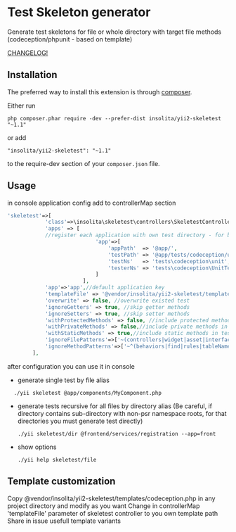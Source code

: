 Test Skeleton generator
=======================
Generate test skeletons for file or whole directory with target file methods (codeception/phpunit - based on template)

[CHANGELOG!](CHANGELOG.md)


Installation
------------

The preferred way to install this extension is through [composer](http://getcomposer.org/download/).

Either run

```
php composer.phar require -dev --prefer-dist insolita/yii2-skeletest "~1.1"
```

or add

```
"insolita/yii2-skeletest": "~1.1"
```

to the require-dev section of your `composer.json` file.


Usage
-----

in console application config add to controllerMap section

```php
'skeletest'=>[
            'class'=>\insolita\skeletest\controllers\SkeletestController::class,
            'apps' => [
            //register each application with own test directory - for basic template like this
                            'app'=>[
                                'appPath'  => '@app/',
                                'testPath' => '@app/tests/codeception/unit',
                                'testNs'   => 'tests\codeception\unit',
                                'testerNs' => 'tests\codeception\UnitTester', //optional
                            ]
                        ],
            'app'=>'app',//default application key
            'templateFile' => '@vendor/insolita/yii2-skeletest/templates/codeception.php', //or own template
            'overwrite' => false, //overwrite existed test
            'ignoreGetters' => true, //skip getter methods
            'ignoreSetters' => true, //skip setter methods
            'withProtectedMethods' => false, //include protected methods in test skeleton
            'withPrivateMethods' => false,//include private methods in test skeleton
            'withStaticMethods' => true,//include static methods in test skeleton
            'ignoreFilePatterns'=>['~(controllers|widget|asset|interface|contract|migration)~i'],//array of regexp patterns for skip files
            'ignoreMethodPatterns'=>['~^(behaviors|find|rules|tableName|attributeLabels|scenarios)$~'],//array of regexp patterns for skip methods
        ],
```

after configuration you can use it in console

- generate single test by file alias
```
  ./yii skeletest @app/components/MyComponent.php
```
- generate tests recursive for all files by directory alias (Be careful, if directory contains sub-directory with non-psr namespace roots, for that directories you must generate test directly)
  ```
  ./yii skeletest/dir @frontend/services/registration --app=front
  ```
- show options
  ```
  ./yii help skeletest/file
  ```
 Template customization
 ----------------------
 Copy @vendor/insolita/yii2-skeletest/templates/codeception.php in any project directory and modify as you want
 Change in controllerMap 'templateFile' parameter of skeletest controller  to you own template path
 Share in issue usefull template variants

